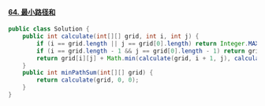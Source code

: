 #### [64. 最小路径和](https://leetcode-cn.com/problems/minimum-path-sum/)

```java
public class Solution {
    public int calculate(int[][] grid, int i, int j) {
        if (i == grid.length || j == grid[0].length) return Integer.MAX_VALUE;
        if (i == grid.length - 1 && j == grid[0].length - 1) return grid[i][j];
        return grid[i][j] + Math.min(calculate(grid, i + 1, j), calculate(grid, i, j + 1));
    }
    public int minPathSum(int[][] grid) {
        return calculate(grid, 0, 0);
    }
}
```

